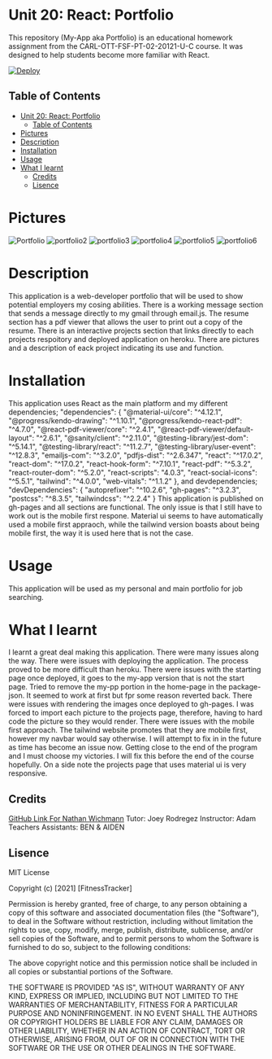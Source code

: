 # Unit 20: React: Portfolio
This repository (My-App aka Portfolio) is an educational homework assignment from the CARL-OTT-FSF-PT-02-20121-U-C course. It was designed to help students become more familiar with React. 

[![Deploy](https://www.github.com/deploy/button.svg)](https://nathanwichmann.github.io/)

## Table of Contents 
- [Unit 20: React: Portfolio](#unit-20-react-portfolio)
  - [Table of Contents](#table-of-contents)
- [Pictures](#pictures)
- [Description](#description)
- [Installation](#installation)
- [Usage](#usage)
- [What I learnt](#what-i-learnt)
  - [Credits](#credits)
  - [Lisence](#lisence)

# Pictures
![Portfolio](https://user-images.githubusercontent.com/77902368/125954650-a07e328f-4111-4cf5-b1af-a9dc1940c99b.PNG)
![portfolio2](https://user-images.githubusercontent.com/77902368/125954656-4e9a81e7-2fbd-4dd9-8461-f505b153595c.PNG)
![portfolio3](https://user-images.githubusercontent.com/77902368/125954668-644b0158-136e-4f25-960d-965ccbc3aed8.PNG)
![portfolio4](https://user-images.githubusercontent.com/77902368/125954670-3895af35-be2e-4cb6-b9d9-2fb8d460d390.PNG)
![portfolio5](https://user-images.githubusercontent.com/77902368/125954678-5d6402a9-0688-4d52-a296-4bc3d0af2a79.PNG)
![portfolio6](https://user-images.githubusercontent.com/77902368/125954688-836c16a3-93f5-4d39-a6f8-723bf849aef7.PNG)

# Description
This application is a web-developer portfolio that will be used to show potential employers my cosing abilities. There is a working message section that sends a message directly to my gmail through email.js. The resume section has a pdf viewer that allows the user to print out a copy of the resume. There is an interactive projects section that links directly to each projects respoitory and deployed application on heroku. There are pictures and a description of eack project indicating its use and function. 

# Installation 
This application uses React as the main platform and my different dependencies;
"dependencies": {
    "@material-ui/core": "^4.12.1",
    "@progress/kendo-drawing": "^1.10.1",
    "@progress/kendo-react-pdf": "^4.7.0",
    "@react-pdf-viewer/core": "^2.4.1",
    "@react-pdf-viewer/default-layout": "^2.6.1",
    "@sanity/client": "^2.11.0",
    "@testing-library/jest-dom": "^5.14.1",
    "@testing-library/react": "^11.2.7",
    "@testing-library/user-event": "^12.8.3",
    "emailjs-com": "^3.2.0",
    "pdfjs-dist": "^2.6.347",
    "react": "^17.0.2",
    "react-dom": "^17.0.2",
    "react-hook-form": "^7.10.1",
    "react-pdf": "^5.3.2",
    "react-router-dom": "^5.2.0",
    "react-scripts": "4.0.3",
    "react-social-icons": "^5.5.1",
    "tailwind": "^4.0.0",
    "web-vitals": "^1.1.2"
  },
  and devdependencies;
   "devDependencies": {
    "autoprefixer": "^10.2.6",
    "gh-pages": "^3.2.3",
    "postcss": "^8.3.5",
    "tailwindcss": "^2.2.4"
  }
  This application is published on gh-pages and all sections are functional. The only issue is that I still have to work out is the mobile first respone. Material ui seems to have automatically used a mobile first appraoch, while the tailwind version boasts about being mobile first, the way it is used here that is not the case.

# Usage 
This application will be used as my personal and main portfolio for job searching. 

# What I learnt
I learnt a great deal making this application. There were many issues along the way. There were issues with deploying the application. The process proved to be more difficult than heroku. There were issues with the starting page once deployed, it goes to the my-app version that is not the start page. Tried to remove the my-pp portion in the home-page in the package-json. It seemed to work at first but fpr some reason reverted back. There were issues with rendering the images once deployed to gh-pages. I was forced to import each picture to the projects page, therefore, having to hard code the picture so they would render. There were issues with the mobile first approach. The tailwind website promotes that they are mobile first, however my navbar would say otherwise. I will attempt to fix in in the future as time has become an issue now. Getting close to the end of the program and I must choose my victories. I will fix this before the end of the course hopefully. On a side note the projects page that uses material ui is very responsive. 


## Credits 
<a href="https://github.com/NathanWichmann/">GitHub Link For Nathan Wichmann</a>
Tutor: Joey Rodregez 
Instructor: Adam 
Teachers Assistants: BEN & AIDEN


## Lisence 
MIT License

Copyright (c) [2021] [FitnessTracker]

Permission is hereby granted, free of charge, to any person obtaining a copy
of this software and associated documentation files (the "Software"), to deal
in the Software without restriction, including without limitation the rights
to use, copy, modify, merge, publish, distribute, sublicense, and/or sell
copies of the Software, and to permit persons to whom the Software is
furnished to do so, subject to the following conditions:

The above copyright notice and this permission notice shall be included in all
copies or substantial portions of the Software.

THE SOFTWARE IS PROVIDED "AS IS", WITHOUT WARRANTY OF ANY KIND, EXPRESS OR
IMPLIED, INCLUDING BUT NOT LIMITED TO THE WARRANTIES OF MERCHANTABILITY,
FITNESS FOR A PARTICULAR PURPOSE AND NONINFRINGEMENT. IN NO EVENT SHALL THE
AUTHORS OR COPYRIGHT HOLDERS BE LIABLE FOR ANY CLAIM, DAMAGES OR OTHER
LIABILITY, WHETHER IN AN ACTION OF CONTRACT, TORT OR OTHERWISE, ARISING FROM,
OUT OF OR IN CONNECTION WITH THE SOFTWARE OR THE USE OR OTHER DEALINGS IN THE
SOFTWARE.